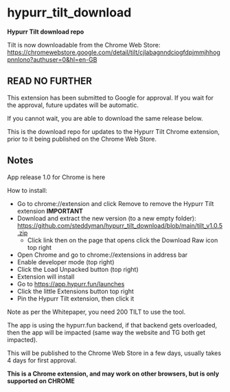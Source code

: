 # hypurr_tilt_download
**Hypurr Tilt download repo**

Tilt is now downloadable from the Chrome Web Store: https://chromewebstore.google.com/detail/tilt/cjlabagnndciogfdpjmmjhhogpnnlono?authuser=0&hl=en-GB

READ NO FURTHER
---------------

This extension has been submitted to Google for approval.  If you wait for the approval, future updates will be automatic.

If you cannot wait, you are able to download the same release below.

This is the download repo for updates to the Hypurr Tilt Chrome extension, prior to it being published on the Chrome Web Store.

## Notes
App release 1.0 for Chrome is here

How to install:
- Go to chrome://extension and click Remove to remove the Hypurr Tilt extension **IMPORTANT**
- Download and extract the new version (to a new empty folder): https://github.com/steddyman/hypurr_tilt_download/blob/main/tilt_v1.0.5.zip
  - Click link then on the page that opens click the Download Raw icon top right
- Open Chrome and go to chrome://extensions in address bar
- Enable developer mode (top right)
- Click the Load Unpacked button (top right)
- Extension will install
- Go to https://app.hypurr.fun/launches
- Click the little Extensions button top right
- Pin the Hypurr Tilt extension, then click it

Note as per the Whitepaper, you need 200 TILT to use the tool.

The app is using the hypurr.fun backend, if that backend gets overloaded, then the app will be impacted (same way the website and TG both get impacted).

This will be published to the Chrome Web Store in a few days, usually takes 4 days for first approval.

**This is a Chrome extension, and may work on other browsers, but is only supported on CHROME**
